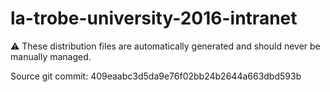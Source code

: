 # la-trobe-university-2016-intranet

:warning: These distribution files are automatically generated and should never be manually managed.

Source git commit: 409eaabc3d5da9e76f02bb24b2644a663dbd593b
